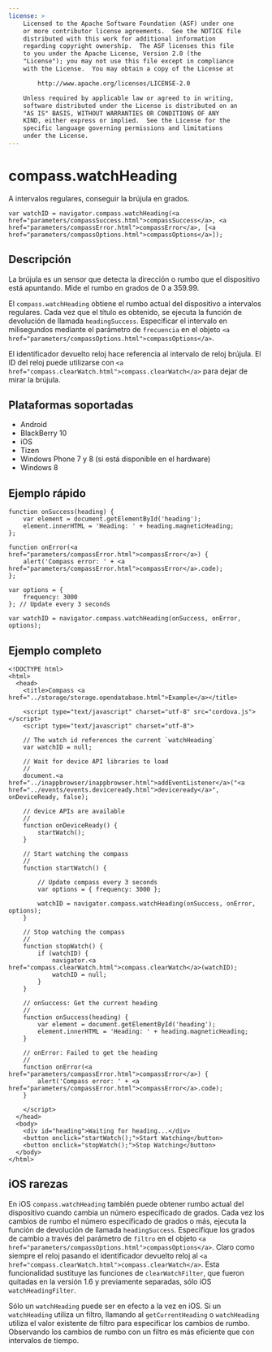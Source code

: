 ```yaml
---
license: >
    Licensed to the Apache Software Foundation (ASF) under one
    or more contributor license agreements.  See the NOTICE file
    distributed with this work for additional information
    regarding copyright ownership.  The ASF licenses this file
    to you under the Apache License, Version 2.0 (the
    "License"); you may not use this file except in compliance
    with the License.  You may obtain a copy of the License at

        http://www.apache.org/licenses/LICENSE-2.0

    Unless required by applicable law or agreed to in writing,
    software distributed under the License is distributed on an
    "AS IS" BASIS, WITHOUT WARRANTIES OR CONDITIONS OF ANY
    KIND, either express or implied.  See the License for the
    specific language governing permissions and limitations
    under the License.
---
```


# compass.watchHeading

A intervalos regulares, conseguir la brújula en grados.

    var watchID = navigator.compass.watchHeading(<a href="parameters/compassSuccess.html">compassSuccess</a>, <a href="parameters/compassError.html">compassError</a>, [<a href="parameters/compassOptions.html">compassOptions</a>]);
    

## Descripción

La brújula es un sensor que detecta la dirección o rumbo que el dispositivo está apuntando. Mide el rumbo en grados de 0 a 359.99.

El `compass.watchHeading` obtiene el rumbo actual del dispositivo a intervalos regulares. Cada vez que el título es obtenido, se ejecuta la función de devolución de llamada `headingSuccess`. Especificar el intervalo en milisegundos mediante el parámetro de `frecuencia` en el objeto `<a href="parameters/compassOptions.html">compassOptions</a>`.

El identificador devuelto reloj hace referencia al intervalo de reloj brújula. El ID del reloj puede utilizarse con `<a href="compass.clearWatch.html">compass.clearWatch</a>` para dejar de mirar la brújula.

## Plataformas soportadas

*   Android
*   BlackBerry 10
*   iOS
*   Tizen
*   Windows Phone 7 y 8 (si está disponible en el hardware)
*   Windows 8

## Ejemplo rápido

    function onSuccess(heading) {
        var element = document.getElementById('heading');
        element.innerHTML = 'Heading: ' + heading.magneticHeading;
    };
    
    function onError(<a href="parameters/compassError.html">compassError</a>) {
        alert('Compass error: ' + <a href="parameters/compassError.html">compassError</a>.code);
    };
    
    var options = {
        frequency: 3000
    }; // Update every 3 seconds
    
    var watchID = navigator.compass.watchHeading(onSuccess, onError, options);
    

## Ejemplo completo

    <!DOCTYPE html>
    <html>
      <head>
        <title>Compass <a href="../storage/storage.opendatabase.html">Example</a></title>
    
        <script type="text/javascript" charset="utf-8" src="cordova.js"></script>
        <script type="text/javascript" charset="utf-8">
    
        // The watch id references the current `watchHeading`
        var watchID = null;
    
        // Wait for device API libraries to load
        //
        document.<a href="../inappbrowser/inappbrowser.html">addEventListener</a>("<a href="../events/events.deviceready.html">deviceready</a>", onDeviceReady, false);
    
        // device APIs are available
        //
        function onDeviceReady() {
            startWatch();
        }
    
        // Start watching the compass
        //
        function startWatch() {
    
            // Update compass every 3 seconds
            var options = { frequency: 3000 };
    
            watchID = navigator.compass.watchHeading(onSuccess, onError, options);
        }
    
        // Stop watching the compass
        //
        function stopWatch() {
            if (watchID) {
                navigator.<a href="compass.clearWatch.html">compass.clearWatch</a>(watchID);
                watchID = null;
            }
        }
    
        // onSuccess: Get the current heading
        //
        function onSuccess(heading) {
            var element = document.getElementById('heading');
            element.innerHTML = 'Heading: ' + heading.magneticHeading;
        }
    
        // onError: Failed to get the heading
        //
        function onError(<a href="parameters/compassError.html">compassError</a>) {
            alert('Compass error: ' + <a href="parameters/compassError.html">compassError</a>.code);
        }
    
        </script>
      </head>
      <body>
        <div id="heading">Waiting for heading...</div>
        <button onclick="startWatch();">Start Watching</button>
        <button onclick="stopWatch();">Stop Watching</button>
      </body>
    </html>
    

## iOS rarezas

En iOS `compass.watchHeading` también puede obtener rumbo actual del dispositivo cuando cambia un número especificado de grados. Cada vez los cambios de rumbo el número especificado de grados o más, ejecuta la función de devolución de llamada `headingSuccess`. Especifique los grados de cambio a través del parámetro de `filtro` en el objeto `<a href="parameters/compassOptions.html">compassOptions</a>`. Claro como siempre el reloj pasando el identificador devuelto reloj al `<a href="compass.clearWatch.html">compass.clearWatch</a>`. Esta funcionalidad sustituye las funciones de `clearWatchFilter`, que fueron quitadas en la versión 1.6 y previamente separadas, sólo iOS `watchHeadingFilter`.

Sólo un `watchHeading` puede ser en efecto a la vez en iOS. Si un `watchHeading` utiliza un filtro, llamando al `getCurrentHeading` o `watchHeading` utiliza el valor existente de filtro para especificar los cambios de rumbo. Observando los cambios de rumbo con un filtro es más eficiente que con intervalos de tiempo.